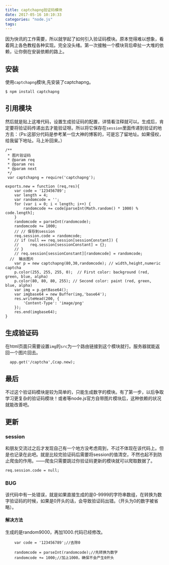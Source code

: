 ```yaml
---
title: captchapng验证码模块
date: 2017-05-16 10:10:33
categories: "node.js"
tags:
---
```

因为快讯的工作需要，所以就学起了如何引入验证码模块。原本觉得难以想象，看着网上各色教程各种实现。完全没头绪。第一次接触一个模块背后牵扯一大堆的依赖，让你倒在安装依赖的路上。
<!-- more -->
## 安装
使用`captchapng`模块,先安装了captchapng。
```
$ npm install captchapng
```
## 引用模块
然后就是贴上这堆代码，设置生成验证码的配置，详情看注释就可以。生成后，肯定要将验证码传递出去才能验证呀。所以将它保存在`session`里面传递到验证的地方去：（Ps:这部分代码是参考某一位大神的博客的，可是忘了留地址。如果侵权，给我留下地址。马上补回来。）
```
/**
 * 图片验证码
 * @param req
 * @param res
 * @param next
 */
 var captchapng = require('captchapng');

exports.new = function (req,res){
    var code = '123456789';
    var length = 4;
    var randomcode = '';
    for (var i = 0; i < length; i++) {
        randomcode += code[parseInt(Math.random() * 1000) % code.length];
    }
    randomcode = parseInt(randomcode);
    randomcode += 1000;
    // // 保存到session
    req.session.code = randomcode;
    // if (null == req.session[sessionConstant]) {
    //     req.session[sessionConstant] = {};
    // }
    // req.session[sessionConstant][randomcode] = randomcode;
  //  输出图片
    var p = new captchapng(80,30,randomcode); // width,height,numeric captcha
    p.color(255, 255, 255, 0);  // First color: background (red, green, blue, alpha)
    p.color(80, 80, 80, 255); // Second color: paint (red, green, blue, alpha)
    var img = p.getBase64();
    var imgbase64 = new Buffer(img,'base64');
    res.writeHead(200, {
        'Content-Type': 'image/png'
    });
    res.end(imgbase64);
}
```
## 生成验证码
在html页面只需要设置`img`的`src`为一个路由链接到这个模块就行。服务器就能返回一个图片回去。
```
  app.get('/captcha',Ccap.new);
```
## 最后
不过这个验证码模块是较为简单的，只能生成数字的模块。有了第一步，以后争取学习更复杂的验证码模块！或者等node.js官方自带图片模块后，这种依赖的状况就能改善吧。

## 更新
### session
和朋友交流过之后才发现自己有一个地方没考虑周到，不过不体现在该代码上。但是也记录在此吧。就是比较完验证码后需要将session的值清空，不然也起不到防止爬虫的作用。——爬虫只需要跳过你验证码更新的模块就可以爬取数据了。
```
req.session.code = null;
```
### BUG
该代码中有一处错误，就是如果直接生成的是0-9999的字符串数组，在转换为数字验证码的时候，如果是0开头的话，会导致验证码出错。（开头为0的数字被省略）。
#### 解决方法
生成的是random9000，再加1000.代码已经修改。
```
    var code = '123456789';//去除0

    randomcode = parseInt(randomcode);//先转换为数字
    randomcode += 1000;//加上1000，确保不会产生0开头
```
